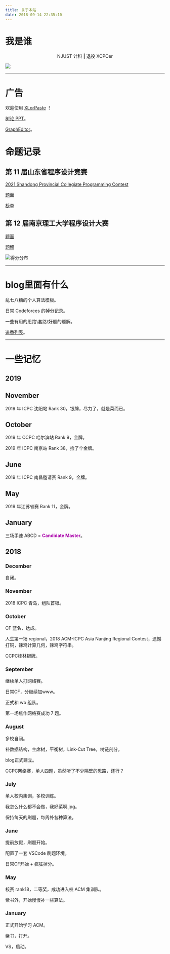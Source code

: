 ```yaml
---
title: 关于本站
date: 2018-09-14 22:35:10
---
```


# 我是谁

<center> NJUST 计科 <strong>|</strong> 退役 XCPCer </center>

![](http://cfrating.ihcr.top/?user=XLor)

---------

# 广告

欢迎使用 [XLorPaste](https://xlorpaste.cn) ！

[树论 PPT](https://xlor.cn/uploads/ppt/index.html)。

[GraphEditor](https://xlor.cn/uploads/graph/index.html)。

# 命题记录

## 第 11 届山东省程序设计竞赛

[2021 Shandong Provincial Collegiate Programming Contest](http://codeforces.com/gym/103118)

[题面](http://codeforces.com/gym/103118/attachments/download/13785/stmt-en.pdf)

[榜单](http://codeforces.com/gym/103118/standings)

## 第 12 届南京理工大学程序设计大赛

[题面](/uploads/pdf/%E7%AC%AC%2012%20%E5%B1%8A%E5%8D%97%E4%BA%AC%E7%90%86%E5%B7%A5%E5%A4%A7%E5%AD%A6%E7%A8%8B%E5%BA%8F%E8%AE%BE%E8%AE%A1%E5%A4%A7%E8%B5%9B.pdf)

[题解](/uploads/pdf/%E9%A2%98%E8%A7%A3%20-%20%E7%AC%AC%2012%20%E5%B1%8A%E5%8D%97%E4%BA%AC%E7%90%86%E5%B7%A5%E5%A4%A7%E5%AD%A6%E7%A8%8B%E5%BA%8F%E8%AE%BE%E8%AE%A1%E5%A4%A7%E8%B5%9B.pdf)

![得分分布](https://i.loli.net/2021/04/05/Rp6y7kd1D9PHAZu.png)

---------

# blog里面有什么

乱七八糟的个人算法模板。

日常 Codeforces 的~~掉分~~记录。

一些有用的思路\套路\好题的题解。

[追番列表](/bangumis/)。

---------

# 一些记忆

## 2019

## November

2019 年 ICPC 沈阳站 Rank 30，银牌，尽力了，就是菜而已。

## October

2019 年 CCPC 哈尔滨站 Rank 9，金牌。

2019 年 ICPC 南京站 Rank 38，捡了个金牌。

## June

2019 年 ICPC 南昌邀请赛 Rank 9，金牌。

## May

2019 年江苏省赛 Rank 11，金牌。

## January

三场手速 ABCD = <span style="color:#a0a;font-weight:bold;">Candidate Master</span>。

## 2018

### December

自闭。

### November

2018 ICPC 青岛，组队首银。

### October

CF 蓝名，达成。

人生第一场 regional，2018 ACM-ICPC Asia Nanjing Regional Contest，遗憾打铜，辣鸡计算几何，辣鸡字符串。

CCPC桂林银牌。

### September

继续单人打网络赛。

日常CF，分继续加www。

正式和 wb 组队。

第一场焦作网络赛成功 7 题。

### August

多校自闭。

补数据结构，主席树，平衡树，Link-Cut Tree，树链剖分。

blog正式建立。

CCPC网络赛，单人四题，虽然听了不少隔壁的思路，还行？

### July

单人校内集训，多校训练。

我怎么什么都不会做，我好菜啊.jpg。

保持每天的刷题，每周补各种算法。

### June

提前放假，刷题开始。

配置了一套 VSCode 刷题环境。

日常CF开始 + 疯狂掉分。

### May

校赛 rank18，二等奖，成功进入校 ACM 集训队。

紫书外，开始慢慢补一些算法。

### January

正式开始学习 ACM。

紫书，打开。

VS，启动。


